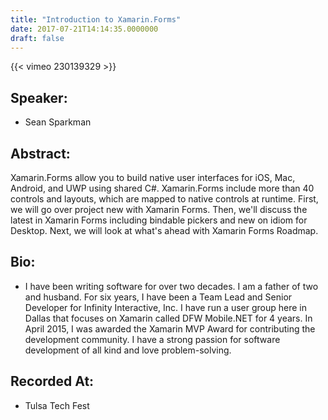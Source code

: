 ```yaml
---
title: "Introduction to Xamarin.Forms"
date: 2017-07-21T14:14:35.0000000
draft: false
---
```


{{< vimeo 230139329 >}}

## Speaker:

 - Sean Sparkman

## Abstract:

<p>Xamarin.Forms allow you to build native user interfaces for iOS, Mac, Android, and UWP using shared C#. Xamarin.Forms include more than 40 controls and layouts, which are mapped to native controls at runtime. First, we will go over project new with Xamarin Forms. Then, we'll discuss the latest in Xamarin Forms including bindable pickers and new on idiom for Desktop. Next, we will look at what's ahead with Xamarin Forms Roadmap. </p>

## Bio:

 - <p>I have been writing software for over two decades. I am a father of two and husband. For six years, I have been a Team Lead and Senior Developer for Infinity Interactive, Inc. I have run a user group here in Dallas that focuses on Xamarin called DFW Mobile.NET for 4 years. In April 2015, I was awarded the Xamarin MVP Award for contributing the development community. I have a strong passion for software development of all kind and love problem-solving.</p>

## Recorded At:

 - Tulsa Tech Fest

